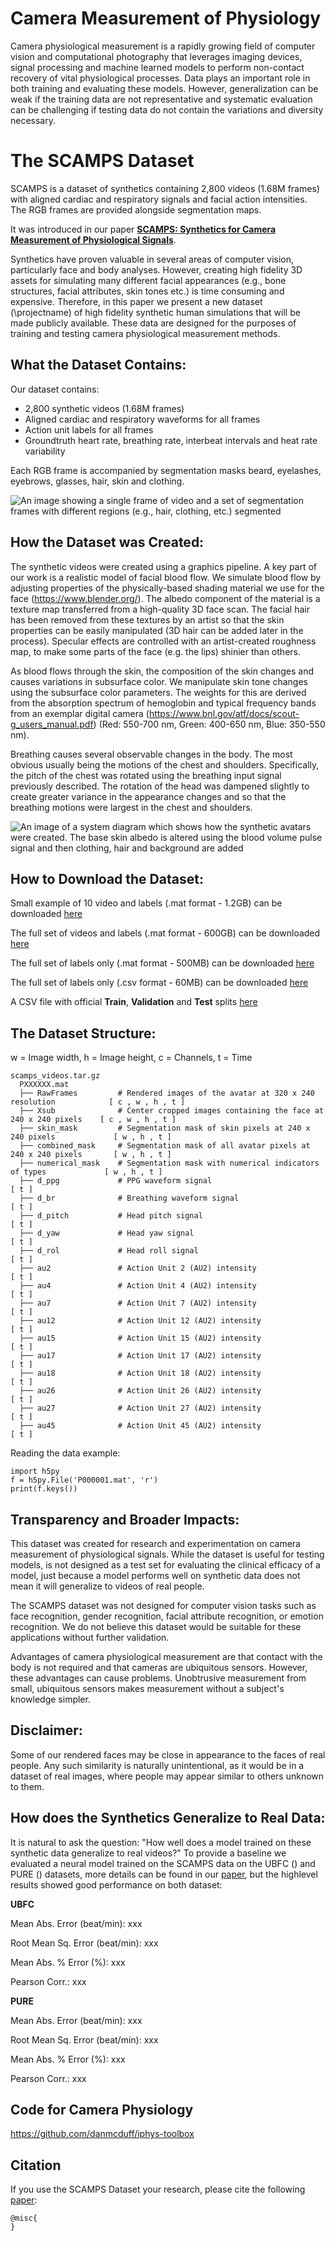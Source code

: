 # Camera Measurement of Physiology

Camera physiological measurement is a rapidly growing field of computer vision and computational photography that leverages imaging devices, signal processing and machine learned models to perform non-contact recovery of vital physiological processes. Data plays an important role in both training and evaluating these models. However, generalization can be weak if the training data are not representative and systematic evaluation can be challenging if testing data do not contain the variations and diversity necessary.

# The SCAMPS Dataset

SCAMPS is a dataset of synthetics containing 2,800 videos (1.68M frames) with aligned cardiac and respiratory signals and facial action intensities. The RGB frames are provided alongside segmentation maps. 

It was introduced in our paper [**SCAMPS: Synthetics for Camera Measurement of Physiological Signals**](...).

Synthetics have proven valuable in several areas of computer vision, particularly face and body analyses.
However, creating high fidelity 3D assets for simulating many different facial appearances (e.g., bone structures, facial attributes, skin tones etc.) is time consuming and expensive. Therefore, in this paper we present a new dataset (\projectname) of high fidelity synthetic human simulations that will be made publicly available. These data are designed for the purposes of training and testing camera physiological measurement methods.

<!--![An image showing frames of a video with line graphs below it showing synchronized physiological signals](images/waveforms.png)-->

## What the Dataset Contains:

Our dataset contains:
- 2,800 synthetic videos (1.68M frames)
- Aligned cardiac and respiratory waveforms for all frames
- Action unit labels for all frames
- Groundtruth heart rate, breathing rate, interbeat intervals and heat rate variability


Each RGB frame is accompanied by segmentation masks beard, eyelashes, eyebrows, glasses, hair, skin and clothing.

![An image showing a single frame of video and a set of segmentation frames with different regions (e.g., hair, clothing, etc.) segmented](images/segmentation.png)

## How the Dataset was Created:

The synthetic videos were created using a graphics pipeline. A key part of our work is a realistic model of facial blood flow. We simulate blood flow by adjusting properties of the physically-based shading material we use for the face (https://www.blender.org/).  The albedo component of the material is a texture map transferred from a high-quality 3D face scan. The facial hair has been removed from these textures by an artist so that the skin properties can be easily manipulated (3D hair can be added later in the process). Specular effects are controlled with an artist-created roughness map, to make some parts of the face (e.g. the lips) shinier than others.

As blood flows through the skin, the composition of the skin changes and causes variations in subsurface color. We manipulate skin tone changes using the subsurface color parameters. The weights for this are derived from the absorption spectrum of hemoglobin and typical frequency bands from an exemplar digital camera (https://www.bnl.gov/atf/docs/scout-g_users_manual.pdf) (Red: 550-700 nm, Green: 400-650 nm, Blue: 350-550 nm).

Breathing causes several observable changes in the body. The most obvious usually being the motions of the chest and shoulders. Specifically, the pitch of the chest was rotated using the breathing input signal previously described. The rotation of the head was dampened slightly to create greater variance in the appearance changes and so that the breathing motions were largest in the chest and shoulders.

![An image of a system diagram which shows how the synthetic avatars were created. The base skin albedo is altered using the blood volume pulse signal and then clothing, hair and background are added](images/architecture.jpg)


## How to Download the Dataset:

Small example of 10 video and labels (.mat format - 1.2GB) can be downloaded [here](https://hueaml.blob.core.windows.net/scampsdatasetrelease/scamps_videos_example.tar.gz)

The full set of videos and labels (.mat format - 600GB) can be downloaded [here](https://hueaml.blob.core.windows.net/scampsdatasetrelease/scamps_videos.tar.gz)

The full set of labels only (.mat format - 500MB) can be downloaded [here](https://hueaml.blob.core.windows.net/scampsdatasetrelease/scamps_waveforms.tar.gz)

The full set of labels only (.csv format - 60MB) can be downloaded [here](https://hueaml.blob.core.windows.net/scampsdatasetrelease/scamps_waveforms_csv.tar.gz)

A CSV file with official **Train**, **Validation** and **Test** splits [here](https://hueaml.blob.core.windows.net/scampsdatasetrelease/ScampsTrainTest)

## The Dataset Structure:
w = Image width, h = Image height, c = Channels, t = Time
```
scamps_videos.tar.gz
  PXXXXXX.mat
  ├── RawFrames         # Rendered images of the avatar at 320 x 240 resolution            [ c , w , h , t ]
  ├── Xsub              # Center cropped images containing the face at 240 x 240 pixels    [ c , w , h , t ]
  ├── skin_mask         # Segmentation mask of skin pixels at 240 x 240 pixels             [ w , h , t ]
  ├── combined_mask     # Segmentation mask of all avatar pixels at 240 x 240 pixels       [ w , h , t ]
  ├── numerical_mask    # Segmentation mask with numerical indicators of types             [ w , h , t ]
  ├── d_ppg             # PPG waveform signal                                              [ t ]
  ├── d_br              # Breathing waveform signal                                        [ t ]
  ├── d_pitch           # Head pitch signal                                                [ t ]
  ├── d_yaw             # Head yaw signal                                                  [ t ]
  ├── d_rol             # Head roll signal                                                 [ t ]
  ├── au2               # Action Unit 2 (AU2) intensity                                    [ t ]
  ├── au4               # Action Unit 4 (AU2) intensity                                    [ t ]
  ├── au7               # Action Unit 7 (AU2) intensity                                    [ t ]
  ├── au12              # Action Unit 12 (AU2) intensity                                   [ t ]
  ├── au15              # Action Unit 15 (AU2) intensity                                   [ t ]
  ├── au17              # Action Unit 17 (AU2) intensity                                   [ t ]
  ├── au18              # Action Unit 18 (AU2) intensity                                   [ t ]
  ├── au26              # Action Unit 26 (AU2) intensity                                   [ t ]
  ├── au27              # Action Unit 27 (AU2) intensity                                   [ t ]
  ├── au45              # Action Unit 45 (AU2) intensity                                   [ t ]
```

Reading the data example:

```
import h5py
f = h5py.File('P000001.mat', 'r')
print(f.keys())
```

## Transparency and Broader Impacts:

This dataset was created for research and experimentation on camera measurement of physiological signals. While the dataset is useful for testing models, is not designed as a test set for evaluating the clinical efficacy of a model, just because a model performs well on synthetic data does not mean it will generalize to videos of real people.

The SCAMPS dataset was not designed for computer vision tasks such as face recognition, gender recognition, facial attribute recognition, or emotion recognition. We do not believe this dataset would be suitable for these applications without further validation.

Advantages of camera physiological measurement are that contact with the body is not required and that cameras are ubiquitous sensors. However, these advantages can cause problems. Unobtrusive measurement from small, ubiquitous sensors makes measurement without a subject's knowledge simpler. 

## Disclaimer:

Some of our rendered faces may be close in appearance to the faces of real people.  Any such similarity is naturally unintentional, as it would be in a dataset of real images, where people may appear similar to others unknown to them.


## How does the Synthetics Generalize to Real Data:

It is natural to ask the question: "How well does a model trained on these synthetic data generalize to real videos?"  To provide a baseline we evaluated a neural model trained on the SCAMPS data on the UBFC () and PURE () datasets, more details can be found in our [paper](), but the highlevel results showed good performance on both dataset:

**UBFC**

Mean Abs. Error (beat/min):         xxx

Root Mean Sq. Error (beat/min):     xxx

Mean Abs. % Error (%):              xxx

Pearson Corr.:                      xxx


**PURE**

Mean Abs. Error (beat/min):         xxx

Root Mean Sq. Error (beat/min):     xxx

Mean Abs. % Error (%):              xxx

Pearson Corr.:                      xxx

## Code for Camera Physiology

https://github.com/danmcduff/iphys-toolbox

## Citation

If you use the SCAMPS Dataset your research, please cite the following [paper](LINK):


```
@misc{
}
